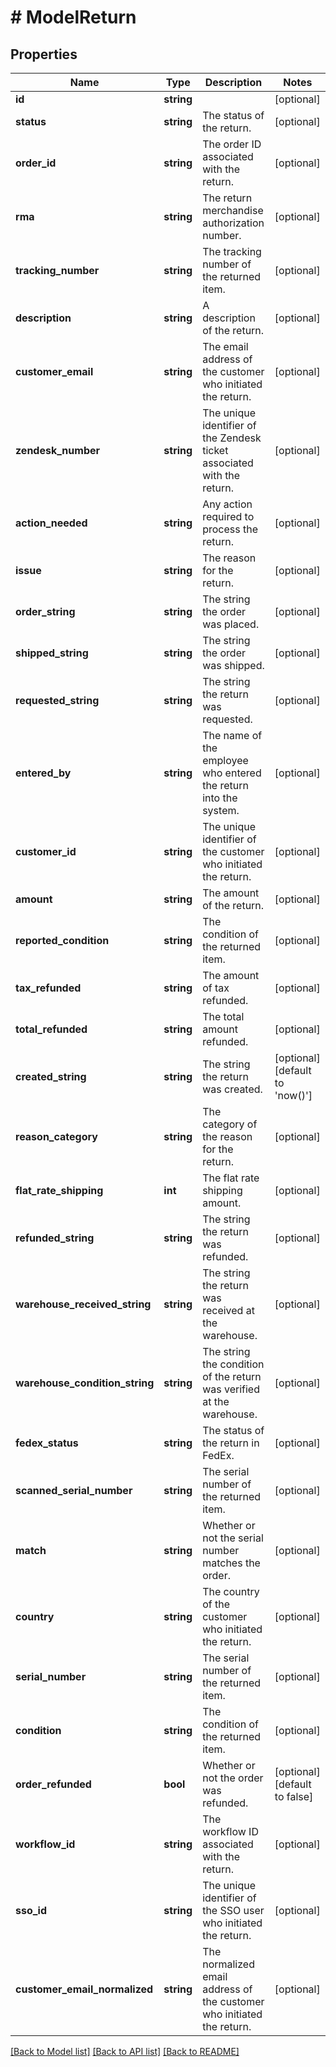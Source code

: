 # # ModelReturn

## Properties

Name | Type | Description | Notes
------------ | ------------- | ------------- | -------------
**id** | **string** |  | [optional]
**status** | **string** | The status of the return. | [optional]
**order_id** | **string** | The order ID associated with the return. | [optional]
**rma** | **string** | The return merchandise authorization number. | [optional]
**tracking_number** | **string** | The tracking number of the returned item. | [optional]
**description** | **string** | A description of the return. | [optional]
**customer_email** | **string** | The email address of the customer who initiated the return. | [optional]
**zendesk_number** | **string** | The unique identifier of the Zendesk ticket associated with the return. | [optional]
**action_needed** | **string** | Any action required to process the return. | [optional]
**issue** | **string** | The reason for the return. | [optional]
**order_string** | **string** | The string the order was placed. | [optional]
**shipped_string** | **string** | The string the order was shipped. | [optional]
**requested_string** | **string** | The string the return was requested. | [optional]
**entered_by** | **string** | The name of the employee who entered the return into the system. | [optional]
**customer_id** | **string** | The unique identifier of the customer who initiated the return. | [optional]
**amount** | **string** | The amount of the return. | [optional]
**reported_condition** | **string** | The condition of the returned item. | [optional]
**tax_refunded** | **string** | The amount of tax refunded. | [optional]
**total_refunded** | **string** | The total amount refunded. | [optional]
**created_string** | **string** | The string the return was created. | [optional] [default to 'now()']
**reason_category** | **string** | The category of the reason for the return. | [optional]
**flat_rate_shipping** | **int** | The flat rate shipping amount. | [optional]
**refunded_string** | **string** | The string the return was refunded. | [optional]
**warehouse_received_string** | **string** | The string the return was received at the warehouse. | [optional]
**warehouse_condition_string** | **string** | The string the condition of the return was verified at the warehouse. | [optional]
**fedex_status** | **string** | The status of the return in FedEx. | [optional]
**scanned_serial_number** | **string** | The serial number of the returned item. | [optional]
**match** | **string** | Whether or not the serial number matches the order. | [optional]
**country** | **string** | The country of the customer who initiated the return. | [optional]
**serial_number** | **string** | The serial number of the returned item. | [optional]
**condition** | **string** | The condition of the returned item. | [optional]
**order_refunded** | **bool** | Whether or not the order was refunded. | [optional] [default to false]
**workflow_id** | **string** | The workflow ID associated with the return. | [optional]
**sso_id** | **string** | The unique identifier of the SSO user who initiated the return. | [optional]
**customer_email_normalized** | **string** | The normalized email address of the customer who initiated the return. | [optional]

[[Back to Model list]](../../README.md#models) [[Back to API list]](../../README.md#endpoints) [[Back to README]](../../README.md)
